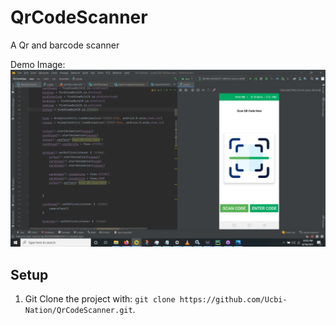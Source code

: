 # QrCodeScanner
A Qr and barcode scanner

Demo Image:
![](qrCode.png)

## Setup

1. Git Clone the project with: ```git clone https://github.com/Ucbi-Nation/QrCodeScanner.git```.


